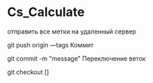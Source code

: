 # Cs_Calculate

отправить все метки на удаленный сервер

git push origin —tags
Коммит

git commit -m "message"
Переключение веток

git checkout [<branch>]
